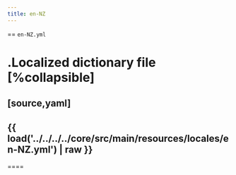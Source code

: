 ```yaml
---
title: en-NZ
---
```


== `en-NZ.yml`

.Localized dictionary file
[%collapsible]
====
[source,yaml]
----
{{ load('../../../../core/src/main/resources/locales/en-NZ.yml') | raw }}
----
====
